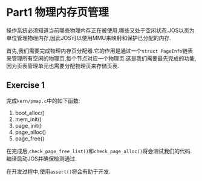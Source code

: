 # Part1 物理内存页管理
操作系统必须知道当前哪些物理内存正在被使用,哪些又处于空闲状态.JOS以页为单位管理物理内存,因此JOS可以使用MMU来映射和保护已分配的内存.

首先,我们需要完成物理内存页分配器.它的作用是通过一个`struct PageInfo`链表来管理所有空闲的物理页,每个节点对应一个物理页.这是我们需要最先完成的功能,因为页表管理单元也需要分配物理页来存储页表.

## Exercise 1
完成`kern/pmap.c`中的如下函数:
1. boot_alloc()
2. mem_init()
3. page_init()
4. page_alloc()
5. page_free()

在完成后,`check_page_free_list()`和`check_page_alloc()`将会测试我们的代码.编译启动JOS并确保检测通过.

在开发过程中,使用`assert()`将会有助于开发.